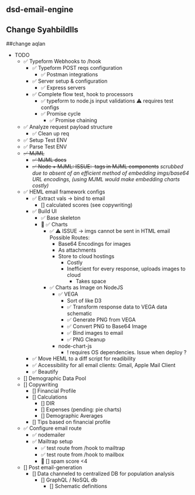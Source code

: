 ## dsd-email-engine

## Change Syahbildlls

##change aqlan

* TODO
    * ✅ Typeform Webhooks to /hook
        * ✅ Typeform POST reqs configuration
            * ✅ Postman integrations
        * ✅ Server setup & configuration
            * ✅ Express servers
        * ✅ Complete flow test, hook to processors
            * ✅ typeform to node.js input validations ⚠️ requires test configs
            * ✅ Promise cycle
                * ✅ Promise chaining
    * ✅ Analyze request payload structure
        * ✅ Clean up req
    * ✅ Setup Test ENV
    * ✅ Parse Test ENV
    * ~~✅ MJML~~
        * ~~✅ MJML docs~~
        * ~~✅ Node + MJML: ISSUE: <img> tags in MJML components~~
            _scrubbed due to absent of an efficient method of embedding imgs/base64 URL encodings, (using MJML would make embedding charts costly)_
    * ✅ HEML email framework configs
        * ✅ Extract vals -> bind to email
            * [] calculated scores (see copywriting)
        * ✅ Build UI
            * ✅ Base skeleton
            * 🔨 ✅ Charts
                * ✅ ⚠️ ISSUE -> imgs cannot be sent in HTML email
                    Possible Routes:
                    - Base64 Encodings for images
                    - As attachments
                    - Store to cloud hostings
                        - Costly
                        - Inefficient for every response, uploads images to cloud
                            - Takes space
                * ✅ Charts as Image on NodeJS
                    * ✅ VEGA
                        - Sort of like D3
                        * ✅ Transform response data to VEGA data schematic
                        * ✅ Generate PNG from VEGA
                        * ✅ Convert PNG to Base64 Image
                        * ✅ Bind images to email
                        * ✅ PNG Cleanup 
                    - node-chart-js
                        - ! requires OS dependencies. Issue when deploy ?
        * ✅ Move HEML to a diff script for readibility
        * ✅ Accessibility for all email clients: Gmail, Apple Mail Client
        * ✅ Beautify
    * [] Demographic Data Pool
    * [] Copywriting
        * [] Financial Profile
        * [] Calculations
            * [] DIR
            * [] Expenses (pending: pie charts)
            * [] Demographic Averages
        * [] Tips based on financial profile
    * ✅ Configure email route
        * ✅ nodemailer
        * ✅ Mailtrap setup
            * ✅ test route from /hook to mailtrap
            * ✅ test route from /hook to mailbox
            * 🔧 [] spam score <4
    * [] Post email-generation
        * [] Data channeled to centralized DB for population analysis
            * [] GraphQL / NoSQL db
                * [] Schematic definitions

